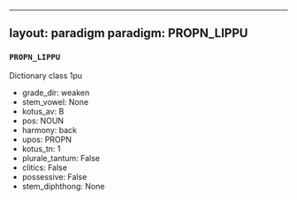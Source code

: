 
---
layout: paradigm
paradigm: PROPN_LIPPU
---
### ` PROPN_LIPPU `

Dictionary class 1pu
* grade_dir: weaken
* stem_vowel: None
* kotus_av: B
* pos: NOUN
* harmony: back
* upos: PROPN
* kotus_tn: 1
* plurale_tantum: False
* clitics: False
* possessive: False
* stem_diphthong: None
